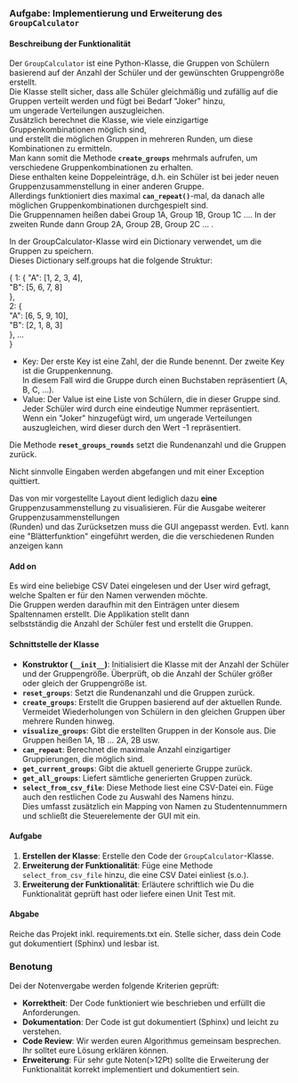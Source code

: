  

### Aufgabe: Implementierung und Erweiterung des `GroupCalculator`

#### Beschreibung der Funktionalität

Der `GroupCalculator` ist eine Python-Klasse, die Gruppen von Schülern basierend auf der Anzahl der Schüler und der gewünschten Gruppengröße erstellt.  
Die Klasse stellt sicher, dass alle Schüler gleichmäßig und zufällig auf die Gruppen verteilt werden und fügt bei Bedarf "Joker" hinzu,  
um ungerade Verteilungen auszugleichen.  
Zusätzlich berechnet die Klasse, wie viele einzigartige Gruppenkombinationen möglich sind,  
und erstellt die möglichen Gruppen in mehreren Runden, um diese Kombinationen zu ermitteln.  
Man kann somit die Methode **`create_groups`** mehrmals aufrufen, um verschiedene Gruppenkombinationen zu erhalten.  
Diese enthalten keine Doppeleinträge, d.h. ein Schüler ist bei jeder neuen Gruppenzusammenstellung in einer anderen Gruppe.  
Allerdings funktioniert dies maximal **`can_repeat()`**\-mal, da danach alle möglichen Gruppenkombinationen durchgespielt sind.  
Die Gruppennamen heißen dabei Group 1A, Group 1B, Group 1C .... In der zweiten Runde dann Group 2A, Group 2B, Group 2C ... .

In der GroupCalculator-Klasse wird ein Dictionary verwendet, um die Gruppen zu speichern.  
Dieses Dictionary self.groups hat die folgende Struktur:

{ 
1: { 
"A": \[1, 2, 3, 4\],  
"B": \[5, 6, 7, 8\]  
},  
2: {  
"A": \[6, 5, 9, 10\],  
"B": \[2, 1, 8, 3\]  
}, ...  
}

- Key: Der erste Key ist eine Zahl, der die Runde benennt. Der zweite Key ist die Gruppenkennung.  
In diesem Fall wird die Gruppe durch einen Buchstaben repräsentiert (A, B, C, ...).  
- Value: Der Value ist eine Liste von Schülern, die in dieser Gruppe sind. Jeder Schüler wird durch eine eindeutige Nummer repräsentiert.  
Wenn ein "Joker" hinzugefügt wird, um ungerade Verteilungen auszugleichen, wird dieser durch den Wert -1 repräsentiert.

Die Methode **`reset_groups_rounds`** setzt die Rundenanzahl und die Gruppen zurück.

Nicht sinnvolle Eingaben werden abgefangen und mit einer Exception quittiert.

Das von mir vorgestellte Layout dient lediglich dazu **eine** Gruppenzusammenstellung zu visualisieren. Für die Ausgabe weiterer Gruppenzusammenstellungen  
(Runden) und das Zurücksetzen muss die GUI angepasst werden. Evtl. kann eine "Blätterfunktion" eingeführt werden, die die verschiedenen Runden anzeigen kann

#### Add on

Es wird eine beliebige CSV Datei eingelesen und der User wird gefragt, welche Spalten er für den Namen verwenden möchte.  
Die Gruppen werden daraufhin mit den Einträgen unter diesem Spaltennamen erstellt. Die Applikation stellt dann  
selbstständig die Anzahl der Schüler fest und erstellt die Gruppen.

#### Schnittstelle der Klasse

*   **Konstruktor (`__init__`)**: Initialisiert die Klasse mit der Anzahl der Schüler und der Gruppengröße. Überprüft, ob die Anzahl der Schüler größer oder gleich der Gruppengröße ist.
*   **`reset_groups`**: Setzt die Rundenanzahl und die Gruppen zurück.
*   **`create_groups`**: Erstellt die Gruppen basierend auf der aktuellen Runde. Vermeidet Wiederholungen von Schülern in den gleichen Gruppen über mehrere Runden hinweg.
*   **`visualize_groups`**: Gibt die erstellten Gruppen in der Konsole aus. Die Gruppen heißen 1A, 1B ... 2A, 2B usw.
*   **`can_repeat`**: Berechnet die maximale Anzahl einzigartiger Gruppierungen, die möglich sind.
*   **`get_current_groups`**: Gibt die aktuell generierte Gruppe zurück.
*   **`get_all_groups`**: Liefert sämtliche generierten Gruppen zurück.
*   **`select_from_csv_file`**: Diese Methode liest eine CSV-Datei ein. Füge auch den restlichen Code zu Auswahl des Namens hinzu.  
    Dies umfasst zusätzlich ein Mapping von Namen zu Studentennummern und schließt die Steuerelemente der GUI mit ein.

#### Aufgabe

1.  **Erstellen der Klasse**: Erstelle den Code der `GroupCalculator`\-Klasse.
2.  **Erweiterung der Funktionalität**: Füge eine Methode `select_from_csv_file` hinzu, die eine CSV Datei einliest (s.o.).
3.  **Erweiterung der Funktionalität**: Erläutere schriftlich wie Du die Funktionalität geprüft hast oder liefere einen Unit Test mit.

#### Abgabe

Reiche das Projekt inkl. requirements.txt ein. Stelle sicher, dass dein Code gut dokumentiert (Sphinx) und lesbar ist.

### Benotung

Dei der Notenvergabe werden folgende Kriterien geprüft:  
- **Korrektheit**: Der Code funktioniert wie beschrieben und erfüllt die Anforderungen.  
- **Dokumentation**: Der Code ist gut dokumentiert (Sphinx) und leicht zu verstehen.  
- **Code Review**: Wir werden euren Algorithmus gemeinsam besprechen. Ihr solltet eure Lösung erklären können.  
- **Erweiterung**: Für sehr gute Noten(>12Pt) sollte die Erweiterung der Funktionalität korrekt implementiert und dokumentiert sein.